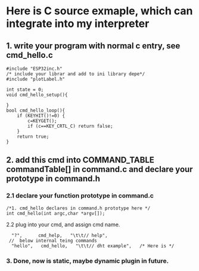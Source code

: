 # Here is C source exmaple, which can integrate into my interpreter
## 1. write your program with normal c entry, see cmd_hello.c
```
#include "ESP32inc.h"
/* include your librar and add to ini library depe*/
#include "plotLabel.h"

int state = 0;
void cmd_hello_setup(){

}
bool cmd_hello_loop(){
    if (KEYHIT()!=0) {
        c=KEYGET();
        if (c==KEY_CRTL_C) return false;
    }
    return true;
}
```
## 2. add this cmd into COMMAND_TABLE commandTable[] in command.c and declare your prototype in command.h
### 2.1 declare your function prototype in command.c
```
/*1. cmd_hello declares in command.h prototype here */
int cmd_hello(int argc,char *argv[]);
```
2.2 plug into your cmd, and assign cmd name.
```
  "?",      cmd_help,   "\t\t// help",
 //  below internal teing commands
  "hello",   cmd_hello,   "\t\t// dht example",   /* Here is */
```  
### 3. Done, now is static, maybe dynamic plugin in future.